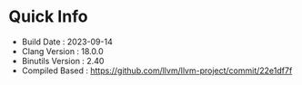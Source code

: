 # Quick Info
* Build Date : 2023-09-14
* Clang Version : 18.0.0
* Binutils Version : 2.40
* Compiled Based : https://github.com/llvm/llvm-project/commit/22e1df7f
